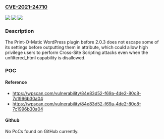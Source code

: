 ### [CVE-2021-24710](https://cve.mitre.org/cgi-bin/cvename.cgi?name=CVE-2021-24710)
![](https://img.shields.io/static/v1?label=Product&message=Print-O-Matic&color=blue)
![](https://img.shields.io/static/v1?label=Version&message=2.0.3%3C%202.0.3%20&color=brighgreen)
![](https://img.shields.io/static/v1?label=Vulnerability&message=CWE-79%20Cross-site%20Scripting%20(XSS)&color=brighgreen)

### Description

The Print-O-Matic WordPress plugin before 2.0.3 does not escape some of its settings before outputting them in attribute, which could allow high privilege users to perform Cross-Site Scripting attacks even when the unfiltered_html capability is disallowed.

### POC

#### Reference
- https://wpscan.com/vulnerability/84e83d52-f69a-4de2-80c8-7c1996b30a04
- https://wpscan.com/vulnerability/84e83d52-f69a-4de2-80c8-7c1996b30a04

#### Github
No PoCs found on GitHub currently.

